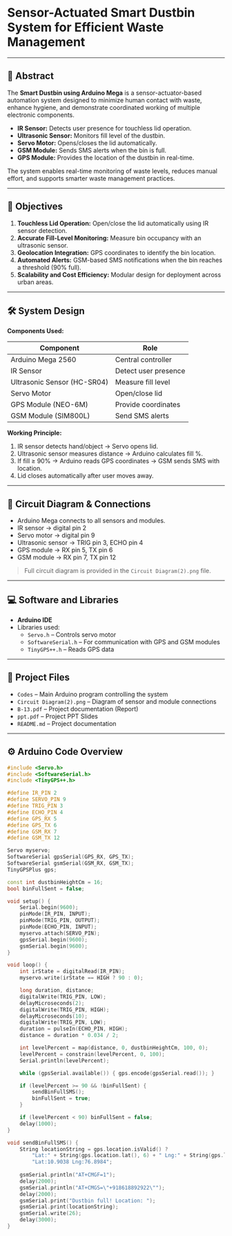 # Sensor-Actuated Smart Dustbin System for Efficient Waste Management

---

## 📄 Abstract

The **Smart Dustbin using Arduino Mega** is a sensor-actuator-based automation system designed to minimize human contact with waste, enhance hygiene, and demonstrate coordinated working of multiple electronic components.  

- **IR Sensor:** Detects user presence for touchless lid operation.  
- **Ultrasonic Sensor:** Monitors fill level of the dustbin.  
- **Servo Motor:** Opens/closes the lid automatically.  
- **GSM Module:** Sends SMS alerts when the bin is full.  
- **GPS Module:** Provides the location of the dustbin in real-time.  

The system enables real-time monitoring of waste levels, reduces manual effort, and supports smarter waste management practices.

---

## 🎯 Objectives

1. **Touchless Lid Operation:** Open/close the lid automatically using IR sensor detection.  
2. **Accurate Fill-Level Monitoring:** Measure bin occupancy with an ultrasonic sensor.  
3. **Geolocation Integration:** GPS coordinates to identify the bin location.  
4. **Automated Alerts:** GSM-based SMS notifications when the bin reaches a threshold (90% full).  
5. **Scalability and Cost Efficiency:** Modular design for deployment across urban areas.

---

## 🛠 System Design

**Components Used:**

| Component         | Role |
|------------------|------|
| Arduino Mega 2560 | Central controller |
| IR Sensor         | Detect user presence |
| Ultrasonic Sensor (HC-SR04) | Measure fill level |
| Servo Motor       | Open/close lid |
| GPS Module (NEO-6M) | Provide coordinates |
| GSM Module (SIM800L) | Send SMS alerts |

**Working Principle:**

1. IR sensor detects hand/object → Servo opens lid.  
2. Ultrasonic sensor measures distance → Arduino calculates fill %.  
3. If fill ≥ 90% → Arduino reads GPS coordinates → GSM sends SMS with location.  
4. Lid closes automatically after user moves away.  

---

## 🔧 Circuit Diagram & Connections

- Arduino Mega connects to all sensors and modules.  
- IR sensor → digital pin 2  
- Servo motor → digital pin 9  
- Ultrasonic sensor → TRIG pin 3, ECHO pin 4  
- GPS module → RX pin 5, TX pin 6  
- GSM module → RX pin 7, TX pin 12  

> Full circuit diagram is provided in the `Circuit Diagram(2).png` file.

---

## 💻 Software and Libraries

- **Arduino IDE**  
- Libraries used:
  - `Servo.h` – Controls servo motor  
  - `SoftwareSerial.h` – For communication with GPS and GSM modules  
  - `TinyGPS++.h` – Reads GPS data  

---

## 📂 Project Files

- `Codes` – Main Arduino program controlling the system  
- `Circuit Diagram(2).png` – Diagram of sensor and module connections
- `B-13.pdf` – Project documentation (Report)
- `ppt.pdf` – Project PPT Slides
- `README.md` – Project documentation  

---

## ⚙️ Arduino Code Overview

```cpp
#include <Servo.h>
#include <SoftwareSerial.h>
#include <TinyGPS++.h>

#define IR_PIN 2
#define SERVO_PIN 9
#define TRIG_PIN 3
#define ECHO_PIN 4
#define GPS_RX 5
#define GPS_TX 6
#define GSM_RX 7
#define GSM_TX 12

Servo myservo;
SoftwareSerial gpsSerial(GPS_RX, GPS_TX);
SoftwareSerial gsmSerial(GSM_RX, GSM_TX);
TinyGPSPlus gps;

const int dustbinHeightCm = 16;
bool binFullSent = false;

void setup() {
    Serial.begin(9600);
    pinMode(IR_PIN, INPUT);
    pinMode(TRIG_PIN, OUTPUT);
    pinMode(ECHO_PIN, INPUT);
    myservo.attach(SERVO_PIN);
    gpsSerial.begin(9600);
    gsmSerial.begin(9600);
}

void loop() {
    int irState = digitalRead(IR_PIN);
    myservo.write(irState == HIGH ? 90 : 0);

    long duration, distance;
    digitalWrite(TRIG_PIN, LOW);
    delayMicroseconds(2);
    digitalWrite(TRIG_PIN, HIGH);
    delayMicroseconds(10);
    digitalWrite(TRIG_PIN, LOW);
    duration = pulseIn(ECHO_PIN, HIGH);
    distance = duration * 0.034 / 2;

    int levelPercent = map(distance, 0, dustbinHeightCm, 100, 0);
    levelPercent = constrain(levelPercent, 0, 100);
    Serial.println(levelPercent);

    while (gpsSerial.available()) { gps.encode(gpsSerial.read()); }

    if (levelPercent >= 90 && !binFullSent) {
        sendBinFullSMS();
        binFullSent = true;
    }

    if (levelPercent < 90) binFullSent = false;
    delay(1000);
}

void sendBinFullSMS() {
    String locationString = gps.location.isValid() ? 
        "Lat:" + String(gps.location.lat(), 6) + " Lng:" + String(gps.location.lng(), 6) :
        "Lat:10.9038 Lng:76.8984";
    
    gsmSerial.println("AT+CMGF=1");
    delay(2000);
    gsmSerial.println("AT+CMGS=\"+918618892922\"");
    delay(2000);
    gsmSerial.print("Dustbin full! Location: ");
    gsmSerial.print(locationString);
    gsmSerial.write(26);
    delay(3000);
}
